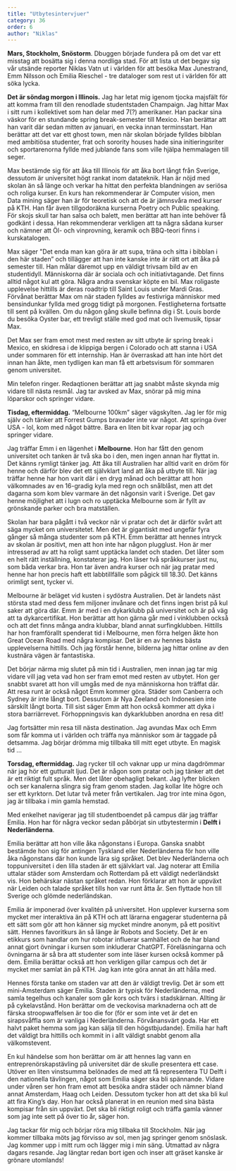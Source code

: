 ```yaml
---
title: "Utbytesintervjuer"
category: 36
order: 6
author: "Niklas"
---
```

**Mars, Stockholm, Snöstorm**. Dbuggen började fundera på om det var ett misstag att bosätta sig i denna nordliga stad. För att lista ut det begav sig vår utsände reporter Niklas Vatn ut i världen för att besöka Max Junestrand, Emm Nilsson och Emilia Rieschel - tre dataloger som rest ut i världen för att söka lycka.

**Det är söndag morgon i Illinois.** Jag har letat mig igenom tjocka majsfält för att komma fram till den renodlade studentstaden Champaign. Jag hittar Max i sitt rum i kollektivet som han delar med 7(?) amerikaner. Han packar sina väskor för en stundande spring break-semester till Mexico.  Han berättar att han varit där sedan mitten av januari, en vecka innan terminsstart. Han berättar att det var ett ghost town, men när skolan började fylldes bibblan med ambitiösa studenter, frat och sorority houses hade sina initieringsriter och sportarenorna fyllde med jublande fans som ville hjälpa hemmalagen till seger.

Max bestämde sig för att åka till Illinois för att åka bort långt från Sverige, dessutom är universitet högt rankat inom datateknik. Han är nöjd med skolan än så länge och verkar ha hittat den perfekta blandningen av seriösa och roliga kurser. En kurs han rekommenderar är Computer vision, men Data mining säger han är för teoretisk och att de är jämnsvåra med kurser på KTH. Han får även tillgodoräkna kurserna Poetry och Public speaking. För skojs skull tar han salsa och balett, men berättar att han inte behöver få godkänt i dessa. Han rekommenderar verkligen att ta några sådana kurser och nämner att Öl- och vinprovning, keramik och BBQ-teori finns i kurskatalogen.

Max säger "Det enda man kan göra är att supa, träna och sitta i bibblan i den här staden” och tillägger att han inte kanske inte är rätt ort att åka på semester till. Han målar däremot upp en väldigt trivsam bild av en studentidyll. Människorna där är sociala och och initiativtagande. Det finns alltid något kul att göra. Några andra svenskar köpte en bil. Max roligaste upplevelse hittills är deras roadtrip till Saint Louis under Mardi Gras. Förvånat berättar Max om när staden fylldes av festivriga människor med bensindunkar fyllda med grogg tidigt på morgonen. Festligheterna fortsatte till sent på kvällen. Om du någon gång skulle befinna dig i St. Louis borde du besöka Oyster bar, ett trevligt ställe med god mat och livemusik, tipsar Max.

Det Max ser fram emot mest med resten av sitt utbyte är spring break i Mexico, en skidresa i de klippiga bergen i Colorado och att stanna i USA under sommaren för ett internship. Han är överraskad att han inte hört det innan han åkte, men tydligen kan man få ett arbetsvisum för sommaren genom universitet.

Min telefon ringer. Redaqtionen berättar att jag snabbt måste skynda mig vidare till nästa resmål. Jag tar avsked av Max, snörar på mig mina löparskor och springer vidare.

**Tisdag, eftermiddag.** “Melbourne 100km” säger vägskylten. Jag ler för mig själv och tänker att Forrest Gumps bravader inte var något. Att springa över USA - lol, kom med något bättre. Bara en liten bit kvar ropar jag och springer vidare.

Jag träffar Emm i en lägenhet i **Melbourne**. Hon har fått den genom universitet och tanken är två ska bo i den, men ingen annan har flyttat in. Det känns rymligt tänker jag. Att åka till Australien har alltid varit en dröm för henne och därför blev det ett självklart land att åka på utbyte till. När jag träffar henne har hon varit där i en dryg månad och berättar att hon välkomnades av en 16-gradig kyla med regn och snålblåst, men att det dagarna som kom blev varmare än det någonsin varit i Sverige. Det gav henne möjlighet att i lugn och ro upptäcka Melbourne som är fyllt av grönskande parker och bra matställen.

Skolan har bara pågått i två veckor när vi pratar och det är därför svårt att säga mycket om universitetet. Men det är gigantiskt med ungefär fyra gånger så många studenter som på KTH. Emm berättar att hennes intryck av skolan är positivt, men att hon inte har någon plugglust. Hon är mer intresserad av att ha roligt samt upptäcka landet och staden. Det låter som en helt rätt inställning, konstaterar jag. Hon läser två språkkurser just nu, som båda verkar bra. Hon tar även andra kurser och när jag pratar med henne har hon precis haft ett labbtillfälle som pågick till 18.30. Det känns orimligt sent, tycker vi.

Melbourne är beläget vid kusten i sydöstra Australien. Det är landets näst största stad med dess fem miljoner invånare och det finns ingen brist på kul saker att göra där. Emm är med i en dykarklubb på universitet och är på väg att ta dykarcertifikat. Hon berättar att hon gärna går med i vinklubben också och att det finns många andra klubbar, bland annat surfingklubben. Hittills har hon framförallt spenderat tid i Melbourne, men förra helgen åkte hon Great Ocean Road med några kompisar. Det är en av hennes bästa upplevelserna hittills. Och jag förstår henne, bilderna jag hittar online av den kustnära vägen är fantastiska.

Det börjar närma mig slutet på min tid i Australien, men innan jag tar mig vidare vill jag veta vad hon ser fram emot med resten av utbytet. Hon ger snabbt svaret att hon vill umgås med de nya människorna hon träffat där. Att resa runt är också något Emm kommer göra. Städer som Canberra och Sydney är inte långt bort. Dessutom är Nya Zeeland och Indonesien inte särskilt långt borta. Till sist säger Emm att hon också kommer att dyka i stora barriärrevet. Förhoppningsvis kan dykarklubben anordna en resa dit!

Jag fortsätter min resa till nästa destination. Jag avundas Max och Emm som får komma ut i världen och träffa nya människor som är taggade på detsamma. Jag börjar drömma mig tillbaka till mitt eget utbyte. En magisk tid …

**Torsdag, eftermiddag.** Jag rycker till och vaknar upp ur mina dagdrömmar när jag hör ett gutturalt ljud. Det är någon som pratar och jag tänker att det är ett riktigt fult språk. Men det låter obehagligt bekant. Jag lyfter blicken och ser kanalerna slingra sig fram genom staden. Jag kollar lite högre och ser ett kyrktorn. Det lutar två meter från vertikalen. Jag tror inte mina ögon, jag är tillbaka i min gamla hemstad.

Med enkelhet navigerar jag till studentboendet på campus där jag träffar Emilia. Hon har för några veckor sedan påbörjat sin utbytestermin i **Delft i Nederländerna**.

Emilia berättar att hon ville åka någonstans i Europa. Ganska snabbt bestämde hon sig för antingen Tyskland eller Nederländerna för hon ville åka någonstans där hon kunde lära sig språket. Det blev Nederländerna och toppuniversitet i den lilla staden är ett självklart val. Jag noterar att Emilia uttalar städer som Amsterdam och Rotterdam på ett väldigt nederländskt vis. Hon behärskar nästan språket redan. Hon förklarar att hon är uppväxt när Leiden och talade språket tills hon var runt åtta år. Sen flyttade hon till Sverige och glömde nederländskan.

Emilia är imponerad över kvalitén på universitet. Hon upplever kurserna som mycket mer interaktiva än på KTH och att lärarna engagerar studenterna på ett sätt som gör att hon känner sig mycket mindre anonym, på ett positivt sätt. Hennes favoritkurs än så länge är Robots and Society. Det är en etikkurs som handlar om hur robotar influerar samhället och de har bland annat gjort övningar i kursen som inkluderar ChatGPT. Föreläsningarna och övningarna är så bra att studenter som inte läser kursen också kommer på dem. Emilia berättar också att hon verkligen gillar campus och det är mycket mer samlat än på KTH. Jag kan inte göra annat än att hålla med.

Hennes första tanke om staden var att den är väldigt trevlig. Det är som ett mini-Amsterdam säger Emilia. Staden är typisk för Nederländerna, med samla tegelhus och kanaler som går kors och tvärs i stadskärnan. Allting är på cykelavstånd. Hon berättar om de veckovisa marknaderna och att de färska stroopwaffelsen är too die for (för er som inte vet är det en sirapsvåffla som är vanliga i Nederländerna. Förvånansvärt goda. Har ett halvt paket hemma som jag kan sälja till den högstbjudande). Emilia har haft det väldigt bra hittills och kommit in i allt väldigt snabbt genom alla välkomstevent.

En kul händelse som hon berättar om är att hennes lag vann en entreprenörskapstävling på universitet där de skulle presentera ett case. Utöver en liten vinstsumma belönades de med att få representera TU Delft i den nationella tävlingen, något som Emilia säger ska bli spännande. Vidare under våren ser hon fram emot att besöka andra städer och nämner bland annat Amsterdam, Haag och Leiden. Dessutom tycker hon att det ska bli kul att fira King’s day. Hon har också planerat in en reunion med sina bästa kompisar från sin uppväxt. Det ska bli riktigt roligt och träffa gamla vänner som jag inte sett på över tio år, säger hon.

Jag tackar för mig och börjar röra mig tillbaka till Stockholm. När jag kommer tillbaka möts jag förvisso av sol, men jag springer genom snöslask. Jag kommer upp i mitt rum och lägger mig i min säng. Utmattad av några dagars resande. Jag längtar redan bort igen och inser att gräset kanske är grönare utomlands!

